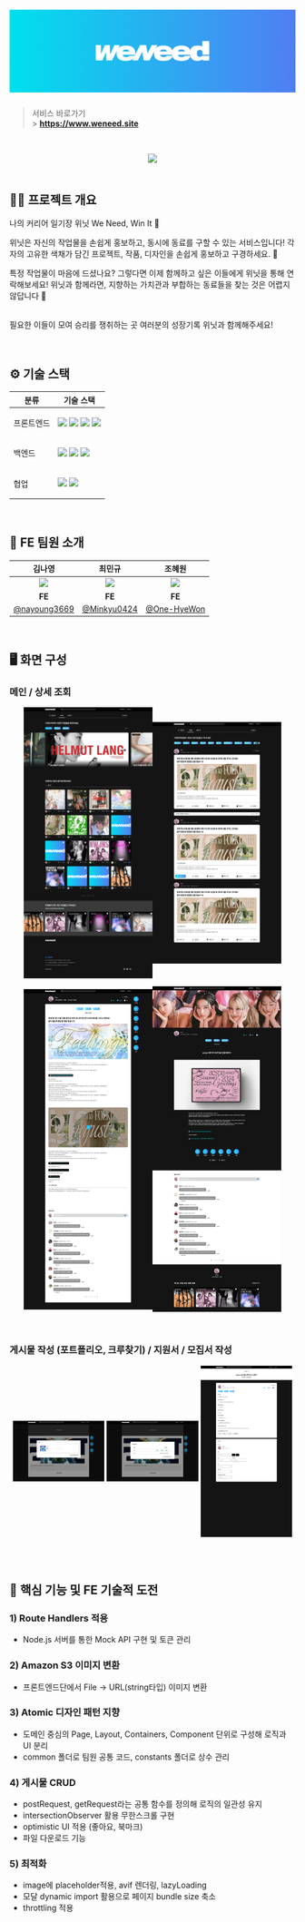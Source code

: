<div align="center">
  <h1><img src="public/readme/banner.png"/></h1> 
</div>

> 서비스 바로가기 <br /> > **https://www.weneed.site**

<br/>

<p align=center>

<div align=center>
    <a href="https://hits.seeyoufarm.com"><img src="https://hits.seeyoufarm.com/api/count/incr/badge.svg?url=https%3A%2F%2Fgithub.com%2FLeets-Official%2FWeNeed-FE&count_bg=%23333333&title_bg=%23FC4F59&icon=&icon_color=%23FC4F59&title=hits&edge_flat=false)](https://hits.seeyoufarm.com"/></a>
</div>

<br />

## ✍🏻 프로젝트 개요

나의 커리어 일기장 위닛
We Need, Win It 🎯
<br />

위닛은 자신의 작업물을 손쉽게 홍보하고, 동시에 동료를 구할 수 있는 서비스입니다!
각자의 고유한 색채가 담긴 프로젝트, 작품, 디자인을 손쉽게 홍보하고 구경하세요. 🙌
<br />

특정 작업물이 마음에 드셨나요?
그렇다면 이제 함께하고 싶은 이들에게 위닛을 통해 연락해보세요!
위닛과 함께라면, 지향하는 가치관과 부합하는 동료들을 찾는 것은 어렵지 않답니다 🤗
<br />
<br />

필요한 이들이 모여 승리를 쟁취하는 곳
여러분의 성장기록 위닛과 함께해주세요!

<br />

## ⚙️ 기술 스택

<table>
    <thead>
        <tr>
            <th>분류</th>
            <th>기술 스택</th>
        </tr>
    </thead>
    <tbody>
        <tr>
            <td>
                  <p>프론트엔드</p>
            </td>
            <td>
                  <img src="https://img.shields.io/badge/Next.js-000000?style=flat&logo=Next.js&logoColor=white"/>
                  <img src="https://img.shields.io/badge/typescript-1572B6?style=flat&logo=typescript&logoColor=000000"/>
                  <img src="https://img.shields.io/badge/tailwindcss-1252B6?style=flat&logo=tailwindcss&logoColor=white"/>
                  <img src="https://img.shields.io/badge/recoil-61DAFB?style=flat&logo=recoil&logoColor=000000"/>
            </td>
        </tr>
        <tr>
            <td>
                <p>백엔드</p>
            </td>
            <td>
                <img src="https://img.shields.io/badge/Docker-2496ED?&logo=Docker&logoColor=white">
              <img src="https://img.shields.io/badge/Spring_Boot-%236DB33F?logo=springboot&logoColor=white">
              <img src="https://img.shields.io/badge/Spring_JPA-%236DB33F?logo=spring&logoColor=white">
            </td>
        </tr>
        <tr>
            <td>
                <p>협업</p>
            </td>
            <td>
                <img src="https://img.shields.io/badge/Notion-000000?logo=Notion">
                <img src="https://img.shields.io/badge/Figma-F24E1E?logo=Figma&logoColor=ffffff">
            </td>
        </tr>
    </tbody>

</table>

<br />

## 🧡 FE 팀원 소개

|                                                             김나영                                                              |                                     최민규                                     |                                    조혜원                                     |
| :-----------------------------------------------------------------------------------------------------------------------------: | :----------------------------------------------------------------------------: | :---------------------------------------------------------------------------: |
| <img src="https://avatars.githubusercontent.com/u/70098144?s=400&u=0d205e74937390beac28c6ea7fb8f0cec539495d&v=4" width="120" /> | <img src="https://avatars.githubusercontent.com/u/99270060?v=4" width="120" /> | <img src="https://avatars.githubusercontent.com/u/101498350?v=4" width="120"> |
|                                                             **FE**                                                              |                                     **FE**                                     |                                    **FE**                                     |
|                                         [@nayoung3669](https://github.com/nayoung3669)                                          |                  [@Minkyu0424](https://github.com/Minkyu0424)                  |                 [@One-HyeWon](https://github.com/One-HyeWon)                  |

<br />

## 🖥️ 화면 구성

### 메인 / 상세 조회

<p align="center"><img src="public/readme/메인1.png"align="center" width="45%"><img src="public/readme/메인2.png"align="center" width="45%"></p>
<p align="center"><img src="public/readme/상세2.png"align="center" width="45%"><img src="public/readme/상세1.png"align="center" width="45%"></p>

<br />

### 게시물 작성 (포트폴리오, 크루찾기) / 지원서 / 모집서 작성

<p align="center">  <img src="public/readme/작성1.png"align="center" width="32%">  <img src="public/readme/작성2.png"align="center" width="32%">  <img src="public/readme/지원서.png"align="center" width="32%"></p>

<br />

<br />

## 🚀 핵심 기능 및 FE 기술적 도전

### 1) Route Handlers 적용

- Node.js 서버를 통한 Mock API 구현 및 토큰 관리

### 2) Amazon S3 이미지 변환

- 프론트엔드단에서 File → URL(string타입) 이미지 변환

### 3) Atomic 디자인 패턴 지향

- 도메인 중심의 Page, Layout, Containers, Component 단위로 구성해 로직과 UI 분리
- common 폴더로 팀원 공통 코드, constants 폴더로 상수 관리

### 4) 게시물 CRUD

- postRequest, getRequest라는 공통 함수를 정의해 로직의 일관성 유지
- intersectionObserver 활용 무한스크롤 구현
- optimistic UI 적용 (좋아요, 북마크)
- 파일 다운로드 기능

### 5) 최적화

- image에 placeholder적용, avif 렌더링, lazyLoading
- 모달 dynamic import 활용으로 페이지 bundle size 축소
- throttling 적용
